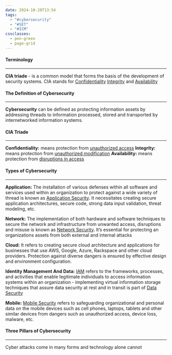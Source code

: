 ```yaml
---
date: 2024-10-20T13:54
tags:
  - "#cybersecurity"
  - "#SET"
  - "#ICM"
cssclasses:
  - pen-green
  - page-grid
---
```

#### Terminology
***
**CIA triade** - is a common model that forms the basis of the development of security systems. CIA stands for <u>Confidentiality</u> <u>Integrity</u> and <u>Availability</u>



#### The Definition of Cybersecurity
***
**Cybersecurity** can be defined as protecting information assets by addressing threads to information processed, stored and transported by internetworked information systems.

#### CIA Triade
***
**Confidentiality:** means protection from <u>unauthorized access</u>
**Integrity:** means protection from <u>unauthorized modification</u>
**Availability:** means protection from <u>disruptions in access</u>

#### Types of Cybersecurity
***
**Application:** The installation of various defenses within all software and services used within an organization to protect against a wide variety of thread is known as <u>Application Security</u>. It necessitates creating secure application architectures, secure code, strong data input validation, threat modeling, etc.

**Network:** The implementation of both hardware and software techniques to secure the network and infrastructure from unwanted access, disruptions and misuse is known as <u>Network Security</u>. It’s essential for protecting an organizations assets from both external and internal attacks

**Cloud:** It refers to creating secure cloud architecture and applications for businesses that use AWS, Google, Azure, Rackspace and other cloud providers. Protection against diverse dangers is ensured by effective design and environment configuration.

**Identity Management And Data:** <u>IAM</u> refers to the frameworks, processes, and activities that enable legitimate individuals to access information systems within an organization - implementing virtual information storage techniques that assure data security at rest and in transit is part of <u>Data Security</u>

**Mobile:** <u>Mobile Security</u> refers to safeguarding organizational and personal data on the mobile devices such as cell phones, laptops, tablets and other similar devices from dangers such as unauthorized access, device loss, malware, etc.

#### Three Pillars of Cybersecurity
***
Cyber attacks come in many forms and technology alone cannot 